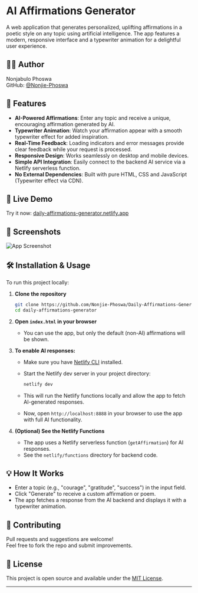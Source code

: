 # AI Affirmations Generator

A web application that generates personalized, uplifting affirmations in a poetic style on any topic using artificial intelligence. The app features a modern, responsive interface and a typewriter animation for a delightful user experience.

## 👨‍💻 Author

Nonjabulo Phoswa  
GitHub: [@Nonjie-Phoswa](https://github.com/Nonjie-Phoswa)

## 🌟 Features

- **AI-Powered Affirmations**: Enter any topic and receive a unique, encouraging affirmation generated by AI.
- **Typewriter Animation**: Watch your affirmation appear with a smooth typewriter effect for added inspiration.
- **Real-Time Feedback**: Loading indicators and error messages provide clear feedback while your request is processed.
- **Responsive Design**: Works seamlessly on desktop and mobile devices.
- **Simple API Integration**: Easily connect to the backend AI service via a Netlify serverless function.
- **No External Dependencies**: Built with pure HTML, CSS and JavaScript (Typewriter effect via CDN).

## 🚀 Live Demo

Try it now: [daily-affirmations-generator.netlify.app](https://daily-affirmations-generator.netlify.app/)

## 📸 Screenshots

![App Screenshot](https://s3.amazonaws.com/shecodesio-production/uploads/files/000/174/613/original/affirmations_app.png?1759870772)

## 🛠️ Installation & Usage

To run this project locally:

1. **Clone the repository**

   ```bash
   git clone https://github.com/Nonjie-Phoswa/Daily-Affirmations-Generator.git
   cd daily-affirmations-generator
   ```

2. **Open `index.html` in your browser**

   - You can use the app, but only the default (non-AI) affirmations will be shown.

3. **To enable AI responses:**

   - Make sure you have [Netlify CLI](https://docs.netlify.com/cli/get-started/) installed.
   - Start the Netlify dev server in your project directory:

     ```bash
     netlify dev
     ```

   - This will run the Netlify functions locally and allow the app to fetch AI-generated responses.

   - Now, open `http://localhost:8888` in your browser to use the app with full AI functionality.

4. **(Optional) See the Netlify Functions**
   - The app uses a Netlify serverless function (`getAffirmation`) for AI responses.
   - See the `netlify/functions` directory for backend code.

## 💡 How It Works

- Enter a topic (e.g., "courage", "gratitude", "success") in the input field.
- Click "Generate" to receive a custom affirmation or poem.
- The app fetches a response from the AI backend and displays it with a typewriter animation.

## 🤝 Contributing

Pull requests and suggestions are welcome!  
Feel free to fork the repo and submit improvements.

## 📄 License

This project is open source and available under the [MIT License](LICENSE).

---
